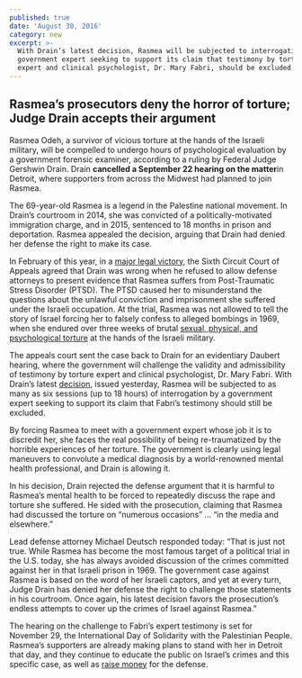 ```yaml
---
published: true
date: 'August 30, 2016'
category: new
excerpt: >-
  With Drain’s latest decision, Rasmea will be subjected to interrogation by a
  government expert seeking to support its claim that testimony by torture
  expert and clinical psychologist, Dr. Mary Fabri, should be excluded.
---
```

## Rasmea’s prosecutors deny the horror of torture; Judge Drain accepts their argument

Rasmea Odeh, a survivor of vicious torture at the hands of the Israeli military, will be compelled to undergo hours of psychological evaluation by a government forensic examiner, according to a ruling by Federal Judge Gershwin Drain.  Drain **cancelled a September 22 hearing on the matter**in Detroit, where supporters from across the Midwest had planned to join Rasmea.

The 69-year-old Rasmea is a legend in the Palestine national movement. In Drain’s courtroom in 2014, she was convicted of a politically-motivated immigration charge, and in 2015, sentenced to 18 months in prison and deportation. Rasmea appealed the decision, arguing that Drain had denied her defense the right to make its case.

In February of this year, in a [major legal victory](http://justice4rasmea.org/news/2016/02/26/Rasmea-Defense-Committee-celebrating-today-planning-next-steps/), the Sixth Circuit Court of Appeals agreed that Drain was wrong when he refused to allow defense attorneys to present evidence that Rasmea suffers from Post-Traumatic Stress Disorder (PTSD). The PTSD caused her to misunderstand the questions about the unlawful conviction and imprisonment she suffered under the Israeli occupation. At the trial, Rasmea was not allowed to tell the story of Israel forcing her to falsely confess to alleged bombings in 1969, when she endured over three weeks of brutal [sexual, physical, and psychological torture](http://www.truth-out.org/news/item/25910-tortured-and-raped-by-israel-persecuted-by-the-united-states) at the hands of the Israeli military.

The appeals court sent the case back to Drain for an evidentiary Daubert hearing, where the government will challenge the validity and admissibility of testimony by torture expert and clinical psychologist, Dr. Mary Fabri. With Drain’s latest [decision]({{site.baseurl}}/assets/img/7656312-0--10921.pdf), issued yesterday, Rasmea will be subjected to as many as six sessions (up to 18 hours) of interrogation by a government expert seeking to support its claim that Fabri’s testimony should still be excluded.

By forcing Rasmea to meet with a government expert whose job it is to discredit her, she faces the real possibility of being re-traumatized by the horrible experiences of her torture. The government is clearly using legal maneuvers to convolute a medical diagnosis by a world-renowned mental health professional, and Drain is allowing it.

In his decision, Drain rejected the defense argument that it is harmful to Rasmea’s mental health to be forced to repeatedly discuss the rape and torture she suffered.  He sided with the prosecution, claiming that Rasmea had discussed the torture on “numerous occasions” … “in the media and elsewhere.”

Lead defense attorney Michael Deutsch responded today: “That is just not true.  While Rasmea has become the most famous target of a political trial in the U.S. today, she has always avoided discussion of the crimes committed against her in that Israeli prison in 1969. The government case against Rasmea is based on the word of her Israeli captors, and yet at every turn, Judge Drain has denied her defense the right to challenge those statements in his courtroom. Once again, his latest decision favors the prosecution’s endless attempts to cover up the crimes of Israel against Rasmea.”

The hearing on the challenge to Fabri’s expert testimony is set for November 29, the International Day of Solidarity with the Palestinian People. Rasmea’s supporters are already making plans to stand with her in Detroit that day, and they continue to educate the public on Israel’s crimes and this specific case, as well as [raise money](http://justice4rasmea.org/donate/) for the defense.
